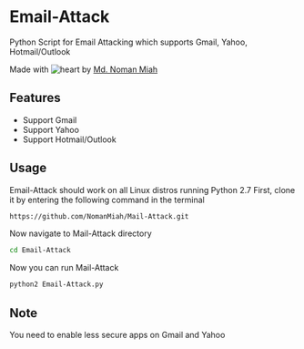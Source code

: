 # Email-Attack


Python Script for Email Attacking which supports Gmail, Yahoo, Hotmail/Outlook

Made with ![heart](https://cloud.githubusercontent.com/assets/4301109/16754758/82e3a63c-4813-11e6-9430-6015d98aeaab.png) by <a href=https://twitter.com/Md_Noman_Miah>Md. Noman Miah</a>


## Features
- Support Gmail
- Support Yahoo
- Support Hotmail/Outlook

## Usage
Email-Attack should work on all Linux distros running Python 2.7
First, clone it by entering the following command in the terminal
``` bash
https://github.com/NomanMiah/Mail-Attack.git
```
Now navigate to Mail-Attack directory
``` bash
cd Email-Attack
```
Now you can run Mail-Attack 
``` bash
python2 Email-Attack.py
```
## Note
You need to enable less secure apps on Gmail and Yahoo
